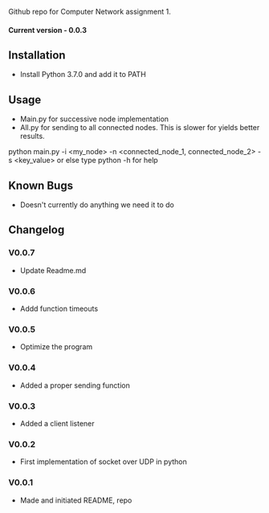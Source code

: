 Github repo for Computer Network assignment 1.
#### Current version - 0.0.3

## Installation
* Install Python 3.7.0 and add it to PATH

## Usage
* Main.py for successive node implementation
* All.py for sending to all connected nodes. This is slower for yields better results.

python main.py -i <my_node> -n <connected_node_1, connected_node_2> -s <key_value>
or else type python -h for help

## Known Bugs
* Doesn't currently do anything we need it to do

## Changelog

### V0.0.7
* Update Readme.md

### V0.0.6
* Addd function timeouts

### V0.0.5
* Optimize the program

### V0.0.4
* Added a proper sending function

### V0.0.3
* Added a client listener

### V0.0.2
* First implementation of socket over UDP in python

### V0.0.1
* Made and initiated README, repo

